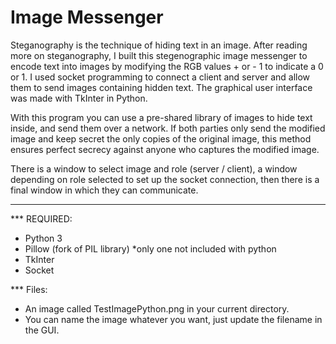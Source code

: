 # Image Messenger

Steganography is the technique of hiding text in an image. After reading more on steganography, I built this stegenographic image messenger
to encode text into images by modifying the RGB values + or - 1 to indicate a 0 or 1. I used socket programming to connect a client and server and allow them to send images containing hidden text. The graphical user interface was made with TkInter in Python. 

With this program you can use a pre-shared library of images to hide text inside, and send them over a network. If both parties only send the modified image and keep secret the only copies of the original image, this method ensures perfect secrecy against anyone who captures the modified image. 

There is a window to select image and role (server / client), a window depending on role selected to set up the socket connection, then there is a final window in which they can communicate.

---

*** REQUIRED:
- Python 3 
- Pillow (fork of PIL library) *only one not included with python 
- TkInter 
- Socket 

*** Files:
- An image called TestImagePython.png in your current directory.
- You can name the image whatever you want, just update the filename in the GUI.
